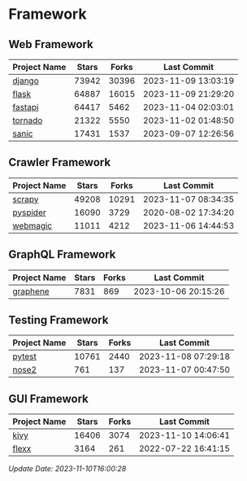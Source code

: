 # Framework

## Web Framework
| Project Name | Stars | Forks | Last Commit |
| ------------ | ----- | ----- | ----------- |
| [django](https://github.com/django/django) | 73942 | 30396 | 2023-11-09 13:03:19 |
| [flask](https://github.com/pallets/flask) | 64887 | 16015 | 2023-11-09 21:29:20 |
| [fastapi](https://github.com/tiangolo/fastapi) | 64417 | 5462 | 2023-11-04 02:03:01 |
| [tornado](https://github.com/tornadoweb/tornado) | 21322 | 5550 | 2023-11-02 01:48:50 |
| [sanic](https://github.com/sanic-org/sanic) | 17431 | 1537 | 2023-09-07 12:26:56 |

## Crawler Framework
| Project Name | Stars | Forks | Last Commit |
| ------------ | ----- | ----- | ----------- |
| [scrapy](https://github.com/scrapy/scrapy) | 49208 | 10291 | 2023-11-07 08:34:35 |
| [pyspider](https://github.com/binux/pyspider) | 16090 | 3729 | 2020-08-02 17:34:20 |
| [webmagic](https://github.com/code4craft/webmagic) | 11011 | 4212 | 2023-11-06 14:44:53 |

## GraphQL Framework
| Project Name | Stars | Forks | Last Commit |
| ------------ | ----- | ----- | ----------- |
| [graphene](https://github.com/graphql-python/graphene) | 7831 | 869 | 2023-10-06 20:15:26 |

## Testing Framework
| Project Name | Stars | Forks | Last Commit |
| ------------ | ----- | ----- | ----------- |
| [pytest](https://github.com/pytest-dev/pytest) | 10761 | 2440 | 2023-11-08 07:29:18 |
| [nose2](https://github.com/nose-devs/nose2) | 761 | 137 | 2023-11-07 00:47:50 |

## GUI Framework
| Project Name | Stars | Forks | Last Commit |
| ------------ | ----- | ----- | ----------- |
| [kivy](https://github.com/kivy/kivy) | 16406 | 3074 | 2023-11-10 14:06:41 |
| [flexx](https://github.com/flexxui/flexx) | 3164 | 261 | 2022-07-22 16:41:15 |

*Update Date: 2023-11-10T16:00:28*
